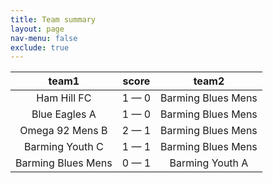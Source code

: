 ```yaml
---
title: Team summary
layout: page
nav-menu: false
exclude: true
---
```




|       team1        |    score    |       team2        |
|:------------------:|:-----------:|:------------------:|
|    Ham Hill FC     | 1 &mdash; 0 | Barming Blues Mens |
|   Blue Eagles A    | 1 &mdash; 0 | Barming Blues Mens |
|  Omega 92 Mens B   | 2 &mdash; 1 | Barming Blues Mens |
|  Barming Youth C   | 1 &mdash; 1 | Barming Blues Mens |
| Barming Blues Mens | 0 &mdash; 1 |  Barming Youth A   |

 <br /><br /><br />